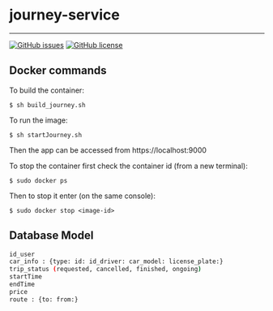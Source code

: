 # journey-service
---

[![GitHub issues](https://img.shields.io/github/issues/Fifiuba/journey-service?&style=flat-square)](https://github.com/Fifiuba/journey-service/issues)
[![GitHub license](https://img.shields.io/github/license/Fifiuba/journey-service?&style=flat-square)](https://github.com/Fifiuba/journey-service/blob/main/LICENSE)

## Docker commands

To build the container:  

```
$ sh build_journey.sh
```

To run the image:  

```
$ sh startJourney.sh
```

Then the app can be accessed from https://localhost:9000  

To stop the container first check the container id (from a new terminal):  
 
```
$ sudo docker ps
```

Then to stop it enter (on the same console):  

```
$ sudo docker stop <image-id>
```

## Database Model
```bash 
id_user
car_info : {type: id: id_driver: car_model: license_plate:}
trip_status (requested, cancelled, finished, ongoing)
startTime
endTime
price
route : {to: from:}

```